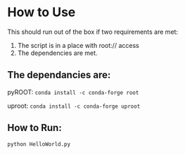# How to Use
This should run out of the box if two requirements are met:
1) The script is in a place with root:// access
2) The dependencies are met.

## The dependancies are:
pyROOT: `conda install -c conda-forge root`

uproot: `conda install -c conda-forge uproot` 

## How to Run:
`python HelloWorld.py`

